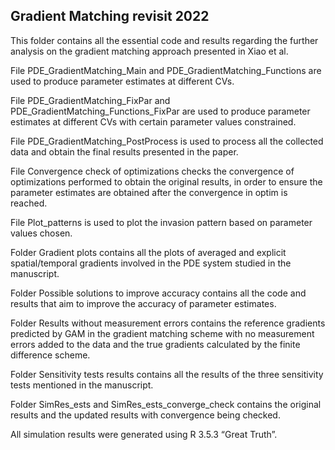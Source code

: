 ## Gradient Matching revisit 2022 ##
This folder contains all the essential code and results regarding the further analysis on the gradient matching approach presented in Xiao et al.

File PDE_GradientMatching_Main and PDE_GradientMatching_Functions are used to produce parameter estimates at different CVs.

File PDE_GradientMatching_FixPar and PDE_GradientMatching_Functions_FixPar are used to produce parameter estimates at different CVs with certain parameter values constrained.

File PDE_GradientMatching_PostProcess is used to process all the collected data and obtain the final results presented in the paper.

File Convergence check of optimizations checks the convergence of optimizations performed to obtain the original results, in order to ensure the parameter estimates are obtained after the convergence in optim is reached.

File Plot_patterns is used to plot the invasion pattern based on parameter values chosen.

Folder Gradient plots contains all the plots of averaged and explicit spatial/temporal gradients involved in the PDE system studied in the manuscript.

Folder Possible solutions to improve accuracy contains all the code and results that aim to improve the accuracy of parameter estimates.

Folder Results without measurement errors contains the reference gradients predicted by GAM in the gradient matching scheme with no measurement errors added to the data and the true gradients calculated by the finite difference scheme.

Folder Sensitivity tests results contains all the results of the three sensitivity tests mentioned in the manuscript.

Folder SimRes_ests and SimRes_ests_converge_check contains the original results and the updated results with convergence being checked.

All simulation results were generated using R 3.5.3 “Great Truth”.
